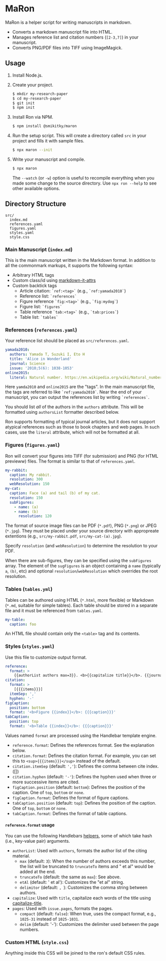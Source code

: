 # MaRon

MaRon is a helper script for writing manuscripts in markdown.

- Converts a markdown manuscript file into HTML.
- Manages reference list and citation numbers (`[2-3,7]`) in your manuscript.
- Converts PNG/PDF files into TIFF using ImageMagick.

## Usage

1. Install Node.js.

1. Create your project.

   ```bash
   $ mkdir my-research-paper
   $ cd my-research-paper
   $ git init
   $ npm init
   ```

1. Install Ron via NPM.

   ```bash
   $ npm install @smikitky/maron
   ```

1. Run the setup script. This will create a directory called `src` in your project and fills it with sample files.

   ```bash
   $ npx maron --init
   ```

1. Write your manuscript and compile.

   ```bash
   $ npx maron
   ```

   The `--watch` (or `-w`) option is useful to recompile everything when you made some change to the source directory. Use `npx ron --help` to see other available options.

## Directory Structure

```
src/
  index.md
  references.yaml
  figures.yaml
  styles.yaml
  style.css
```

### Main Manuscript (`index.md`)

This is the main manuscript written in the Markdown format. In addition to all the commonmark markups, it supports the following syntax:

- Arbitrary HTML tags
- Custom class/id using [markdown-it-attrs](https://www.npmjs.com/package/markdown-it-attrs)
- Custom backtick tags
  - Article citation: `` `ref:<tag>` `` (e.g., `` `ref:yamada2010` ``)
  - Reference list: `` `references` ``
  - Figure reference `` `fig:<tag>` `` (e.g., `` `fig:mydog` ``)
  - Figure list: `` `figures` ``
  - Table reference `` `tab:<tag>` `` (e.g., `` `tab:prices` ``)
  - Table list: `` `tables` ``

### References (`references.yaml`)

Your reference list should be placed as `src/references.yaml`.

```yaml
yamada2010:
  authors: Yamada T, Suzuki I, Eto H
  title: 'Alice in Wonderland'
  journal: Science
  issue: '2010;5(6): 1038-1053'
online2015:
  literal: Natural number. https://en.wikipedia.org/wiki/Natural_number. Accessed May 10, 2013.
```

Here `yamda2010` and `online2015` are the "tags". In the main manuscript file, the tags are referred to like `` `ref:yamada2010` ``. Near the end of your manuscript, you can output the references list by writing `` `references` ``.

You should list _all_ of the authors in the `authors` attribute. This will be formatted using `authorsList` formatter described below.

Ron supports formatting of typical journal articles, but it does not support atypical references such as those to book chapters and web pages. In such cases, use the `literal` attribute, which will not be formatted at all.

### Figures (`figures.yaml`)

Ron will convert your figures into TIFF (for submission) and PNG (for HTML previeww) files. The format is similar to that of `references.yaml`.

```yaml
my-rabbit:
  caption: My rabbit.
  resolution: 300
  webResolution: 150
my-cat:
  caption: Face (a) and tail (b) of my cat.
  resolution: 150
  subFigures:
    - name: (a)
    - name: (b)
      resolution: 120
```

The format of source image files can be PDF (`*.pdf`), PNG (`*.png`) or JPEG (`*.jpg`). They must be placed under your source directory with appropreate extentions (e.g., `src/my-rabbit.pdf`, `src/my-cat-(a).jpg`).

Specify `resolution` (and `webResolution`) to determine the resolution to your PDF.

When there are sub-figures, they can be specified using the `subFigures` array. The element of the `sugFigures` is an object containing a `name` (typically `a`, `(b)`, etc) and optional `resolution`/`webResolution` which overrides the root resolution.

### Tables (`tables.yml`)

Tables can be authored using HTML (`*.html`, more flexible) or Markdown (`*.md`, suitable for simple tables). Each table should be stored in a separate file and it must be referenced from `tables.yaml`.

```yaml
my-table:
  caption: foo
```

An HTML file should contain only the `<table>` tag and its contents.

### Styles (`styles.yaml`)

Use this file to customize output format.

```yaml
reference:
  format: >
    {{authorList authors max=3}}. <b>{{capitalize title}}</b>. {{journal}} {{issue.year}};{{issue.volume}}({{issue.issue}}): {{{pages issue.pages compact=true delim='&ndash;'}}}.
citation:
  format: >
    [{{{items}}}]
  itemSep: ','
  hyphen: '-'
figCaption:
  position: bottom
  format: '<b>Figure {{index}}</b>: {{{caption}}}'
tabCaption:
  position: top
  format: '<b>Table {{index}}</b>: {{{caption}}}'
```

Values named `format` are processed using the Handlebar template engine.

- `reference.format`: Defines the references format. See the explanation below.
- `citation.format`: Defines the citation format. For example, you can set this to `<sup>{{{items}}}</sup>` instead of the default.
- `citation.itemSep` (default: `','`): Defines the comma between cite index. ([])
- `citation.hyphen` (default: `'-'`): Defines the hyphen used when three or more successive items are cited.
- `figCaption.position` (default: `bottom`): Defines the position of the caption. One of `top`, `bottom` or `none`.
- `figCaption.format`: Defines the format of figure captions.
- `tabCaption.position` (default: `top`): Defines the position of the caption. One of `top`, `bottom` or `none`.
- `tabCaption.format`: Defines the format of table captions.

#### `reference.format` usage

You can use the following Handlebars [helpers](https://handlebarsjs.com/guide/expressions.html#helpers), some of which take hash (i.e., key-value pair) arguments.

- `authorList`: Used with `authors`, formats the author list of the citing material.
  - `max` (default: `3`): When the number of authors exceeds this number, the list will be truncated to `truncateTo` items and " et al" would be added at the end.
  - `truncateTo` (default: the same as `max`): See above.
  - `etAl` (default: ' et al'): Customizes the "et al" string.
  - `delimitor` (default: `, `): Customizes the comma string between authors.
- `capitalize`: Used with `title`, capitalize each words of the title using [capitalize-title](https://www.npmjs.com/package/capitalize-title).
- `pages`: Used with `issue.pages`, formats the pages.
  - `compact` (default: `false`): When true, uses the compact format, e.g., `1025-31` instead of `1025-1031`.
  - `delim` (default: '-'): Customizes the delimiter used between the page numbers.

### Custom HTML (`style.css`)

Anything inside this CSS will be joined to the ron's default CSS rules.
